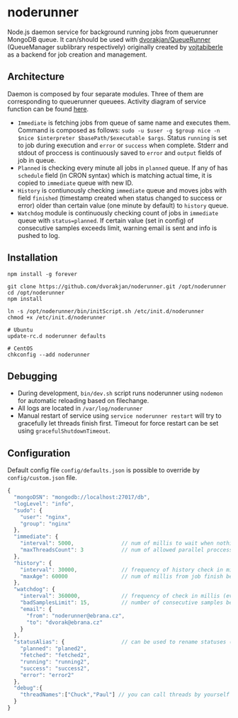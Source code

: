 # noderunner

Node.js daemon service for background running jobs from queuerunner MongoDB queue. It can/should be used with [dvorakjan/QueueRunner](https://github.com/dvorakjan/QueueRunner) (QueueManager sublibrary respectively) originally created by [vojtabiberle](https://github.com/vojtabiberle) as a backend for job creation and management.

## Architecture
Daemon is composed by four separate modules. Three of them are corresponding to queuerunner queuees. Activity diagram of service function can be found [here](docs/modules-activity.png).
  
  * ``Immediate`` is fetching jobs from queue of same name and executes them. Command is composed as follows: ``sudo -u $user -g $group nice -n $nice $interpreter $basePath/$executable $args``. Status ``running`` is set to job during execution and ``error`` or ``success`` when complete. Stderr and stdout of proccess is continuously saved to ``error`` and ``output`` fields of job in queue.
  * ``Planned`` is checking every minute all jobs in ``planned`` queue. If any of has ``schedule`` field (in CRON syntax) which is matching actual time, it is copied to ``immediate`` queue with new ID.
  * ``History`` is contiunously checking ``immediate`` queue and moves jobs with field ``finished`` (timestamp created when status changed to success or error) older than certain value (one minute by default) to ``history`` queue.
  * ``Watchdog`` module is continuously checking count of jobs in ``immediate`` queue with ``status=planned``. If certain value (set in config) of consecutive samples exceeds limit, warning email is sent and info is pushed to log.

## Installation
```bashp
npm install -g forever 

git clone https://github.com/dvorakjan/noderunner.git /opt/noderunner
cd /opt/noderunner
npm install

ln -s /opt/noderunner/bin/initScript.sh /etc/init.d/noderunner
chmod +x /etc/init.d/noderunner

# Ubuntu
update-rc.d noderunner defaults

# CentOS
chkconfig --add noderunner
```
## Debugging
  * During development, ``bin/dev.sh`` script runs noderunner using ``nodemon`` for automatic reloading based on filechange. 
  * All logs are located in ``/var/log/noderunner``
  * Manual restart of service using ``service noderunner restart`` will try to gracefully let threads finish first. Timeout for force restart can be set using ``gracefulShutdownTimeout``.

## Configuration
Default config file ``config/defaults.json`` is possible to override by ``config/custom.json`` file.
```javascript
{
  "mongoDSN": "mongodb://localhost:27017/db",	
  "logLevel": "info", 
  "sudo": {
    "user": "nginx",
    "group": "nginx"
  },
  "immediate": {
    "interval": 5000,				// num of millis to wait when nothing to do
    "maxThreadsCount": 3			// num of allowed parallel proccesses 
  },
  "history": {
    "interval": 30000,				// frequency of history check in millis
    "maxAge": 60000					// num of millis from job finish before its move to history queue
  },
  "watchdog": {
    "interval": 360000,				// frequency of check in millis (every 6 minutes)
    "badSamplesLimit": 15,			// number of consecutive samples before warning is send (1.5 hour)
    "email": {
      "from": "noderunner@ebrana.cz",
      "to": "dvorak@ebrana.cz"
    }
  },
  "statusAlias": {					// can be used to rename statuses (especially for testing purposes)
    "planned": "planed2",
    "fetched": "fetched2",
    "running": "running2",
    "success": "success2",
    "error": "error2"
  },
  "debug":{
    "threadNames":["Chuck","Paul"] // you can call threads by yourself :-)
  }
}
```
